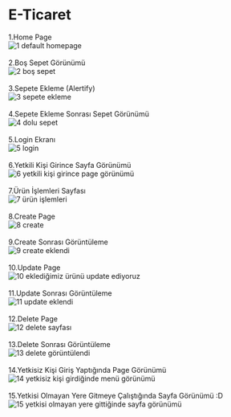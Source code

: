 # E-Ticaret
1.Home Page <br/>
![1 default homepage](https://github.com/yalcinselcuk/E-Ticaret/assets/81808916/0d7a5cdf-3b28-40c5-a385-16cc64dad62f)
<br/> <br/>
2.Boş Sepet Görünümü <br/>
![2 boş sepet](https://github.com/yalcinselcuk/E-Ticaret/assets/81808916/62f5a446-e27f-4198-91c2-eed998d8e5b4)
<br/> <br/>
3.Sepete Ekleme (Alertify) <br/>
![3 sepete ekleme](https://github.com/yalcinselcuk/E-Ticaret/assets/81808916/06295a27-9b7f-48d9-b9fa-8769f6b3fa68)
<br/> <br/>
4.Sepete Ekleme Sonrası Sepet Görünümü <br/>
![4 dolu sepet](https://github.com/yalcinselcuk/E-Ticaret/assets/81808916/03091425-ef2f-4f97-81b3-df6de1e912f1)
<br/> <br/>
5.Login Ekranı <br/>
![5 login](https://github.com/yalcinselcuk/E-Ticaret/assets/81808916/7ec5dac7-caf1-4d53-ad94-0a4ad075528a)
<br/> <br/>
6.Yetkili Kişi Girince Sayfa Görünümü <br/>
![6 yetkili kişi girince page görünümü](https://github.com/yalcinselcuk/E-Ticaret/assets/81808916/cb21463b-9245-4df4-8b79-8a51747a0a58)
<br/> <br/>
7.Ürün İşlemleri Sayfası <br/>
![7 ürün işlemleri](https://github.com/yalcinselcuk/E-Ticaret/assets/81808916/ac8a9346-be37-46bf-b061-8b15f39a6c98)
<br/> <br/>
8.Create Page <br/>
![8 create](https://github.com/yalcinselcuk/E-Ticaret/assets/81808916/aa4964a6-9ea5-45c9-a2c8-8b9a11f92688)
<br/> <br/>
9.Create Sonrası Görüntüleme <br/>
![9 create eklendi](https://github.com/yalcinselcuk/E-Ticaret/assets/81808916/c2122438-4395-434f-a918-a8748aff68a1)
<br/> <br/>
10.Update Page <br/>
![10 eklediğimiz ürünü update ediyoruz](https://github.com/yalcinselcuk/E-Ticaret/assets/81808916/6665dc1f-cee1-41c9-af2f-1a85ac802b10)
<br/> <br/>
11.Update Sonrası Görüntüleme <br/>
![11 update eklendi](https://github.com/yalcinselcuk/E-Ticaret/assets/81808916/3a812d60-7820-40fb-8ed5-1aa3716addca)
<br/> <br/>
12.Delete Page <br/>
![12 delete sayfası](https://github.com/yalcinselcuk/E-Ticaret/assets/81808916/6e2674e3-7586-46e1-926f-4f9b5dc7c503)
<br/> <br/>
13.Delete Sonrası Görüntüleme <br/>
![13 delete görüntülendi](https://github.com/yalcinselcuk/E-Ticaret/assets/81808916/0e411822-3f16-4a20-a8ab-87e240af7d2e)
<br/> <br/>
14.Yetkisiz Kişi Giriş Yaptığında Page Görünümü <br/>
![14 yetkisiz kişi girdiğinde menü görünümü](https://github.com/yalcinselcuk/E-Ticaret/assets/81808916/042775fc-f5c5-4f68-a435-0312d39ac728)
<br/> <br/>
15.Yetkisi Olmayan Yere Gitmeye Çalıştığında Sayfa Görünümü :D <br/>
![15 yetkisi olmayan yere gittiğinde sayfa görünümü](https://github.com/yalcinselcuk/E-Ticaret/assets/81808916/3eecc486-c73a-4c27-9879-0f2e1ec49580)

